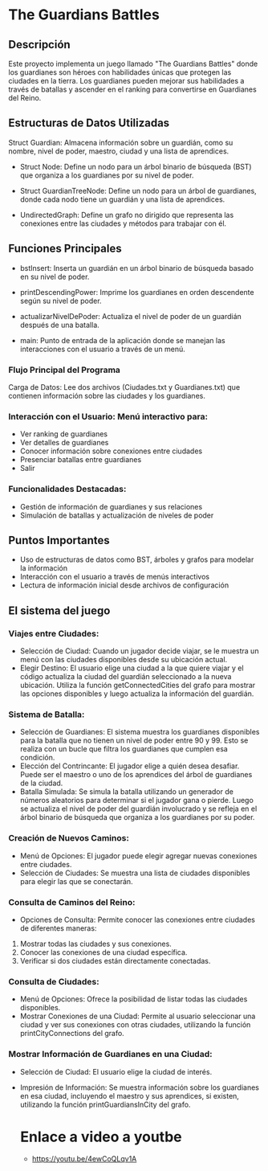 # The Guardians Battles
## Descripción
Este proyecto implementa un juego llamado "The Guardians Battles" donde los guardianes son héroes con habilidades únicas que protegen las ciudades en la tierra. Los guardianes pueden mejorar sus habilidades a través de batallas y ascender en el ranking para convertirse en Guardianes del Reino.

## Estructuras de Datos Utilizadas
Struct Guardian: Almacena información sobre un guardián, como su nombre, nivel de poder, maestro, ciudad y una lista de aprendices.

- Struct Node: Define un nodo para un árbol binario de búsqueda (BST) que organiza a los guardianes por su nivel de poder.

- Struct GuardianTreeNode: Define un nodo para un árbol de guardianes, donde cada nodo tiene un guardián y una lista de aprendices.

- UndirectedGraph: Define un grafo no dirigido que representa las conexiones entre las ciudades y métodos para trabajar con él.

## Funciones Principales
- bstInsert: Inserta un guardián en un árbol binario de búsqueda basado en su nivel de poder.

- printDescendingPower: Imprime los guardianes en orden descendente según su nivel de poder.

- actualizarNivelDePoder: Actualiza el nivel de poder de un guardián después de una batalla.

- main: Punto de entrada de la aplicación donde se manejan las interacciones con el usuario a través de un menú.

### Flujo Principal del Programa
Carga de Datos: Lee dos archivos (Ciudades.txt y Guardianes.txt) que contienen información sobre las ciudades y los guardianes.

### Interacción con el Usuario: Menú interactivo para:

- Ver ranking de guardianes
- Ver detalles de guardianes
- Conocer información sobre conexiones entre ciudades
- Presenciar batallas entre guardianes
- Salir
### Funcionalidades Destacadas:
- Gestión de información de guardianes y sus relaciones
- Simulación de batallas y actualización de niveles de poder

## Puntos Importantes
- Uso de estructuras de datos como BST, árboles y grafos para modelar la información
- Interacción con el usuario a través de menús interactivos
- Lectura de información inicial desde archivos de configuración

## El sistema del juego


### Viajes entre Ciudades:
- Selección de Ciudad: Cuando un jugador decide viajar, se le muestra un menú con las ciudades disponibles desde su ubicación actual.
- Elegir Destino: El usuario elige una ciudad a la que quiere viajar y el código actualiza la ciudad del guardián seleccionado a la nueva ubicación. Utiliza la función getConnectedCities del grafo para mostrar las opciones disponibles y luego actualiza la información del guardián.

### Sistema de Batalla:
- Selección de Guardianes: El sistema muestra los guardianes disponibles para la batalla que no tienen un nivel de poder entre 90 y 99. Esto se realiza con un bucle que filtra los guardianes que cumplen esa condición.
- Elección del Contrincante: El jugador elige a quién desea desafiar. Puede ser el maestro o uno de los aprendices del árbol de guardianes de la ciudad.
- Batalla Simulada: Se simula la batalla utilizando un generador de números aleatorios para determinar si el jugador gana o pierde. Luego se actualiza el nivel de poder del guardián involucrado y se refleja en el árbol binario de búsqueda que organiza a los guardianes por su poder.

### Creación de Nuevos Caminos:
- Menú de Opciones: El jugador puede elegir agregar nuevas conexiones entre ciudades.
- Selección de Ciudades: Se muestra una lista de ciudades disponibles para elegir las que se conectarán.

### Consulta de Caminos del Reino:
- Opciones de Consulta: Permite conocer las conexiones entre ciudades de diferentes maneras:
1. Mostrar todas las ciudades y sus conexiones.
2. Conocer las conexiones de una ciudad específica.
3. Verificar si dos ciudades están directamente conectadas.
### Consulta de Ciudades:
- Menú de Opciones: Ofrece la posibilidad de listar todas las ciudades disponibles.
- Mostrar Conexiones de una Ciudad: Permite al usuario seleccionar una ciudad y ver sus conexiones con otras ciudades, utilizando la función printCityConnections del grafo.
### Mostrar Información de Guardianes en una Ciudad:
- Selección de Ciudad: El usuario elige la ciudad de interés.
- Impresión de Información: Se muestra información sobre los guardianes en esa ciudad, incluyendo el maestro y sus aprendices, si existen, utilizando la función printGuardiansInCity del grafo.

  # Enlace a video a youtbe
  - https://youtu.be/4ewCoQLqv1A
